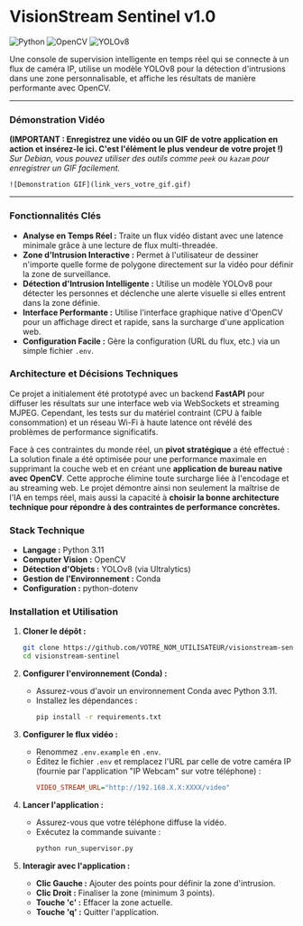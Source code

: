 # VisionStream Sentinel v1.0

![Python](https://img.shields.io/badge/Python-3.11-3776AB?style=for-the-badge&logo=python)
![OpenCV](https://img.shields.io/badge/OpenCV-4.x-5C3EE8?style=for-the-badge&logo=opencv)
![YOLOv8](https://img.shields.io/badge/YOLOv8-Ultralytics-0059D6?style=for-the-badge)

Une console de supervision intelligente en temps réel qui se connecte à un flux de caméra IP, utilise un modèle YOLOv8 pour la détection d'intrusions dans une zone personnalisable, et affiche les résultats de manière performante avec OpenCV.

---

### Démonstration Vidéo

**(IMPORTANT : Enregistrez une vidéo ou un GIF de votre application en action et insérez-le ici. C'est l'élément le plus vendeur de votre projet !)**
*Sur Debian, vous pouvez utiliser des outils comme `peek` ou `kazam` pour enregistrer un GIF facilement.*

`![Demonstration GIF](link_vers_votre_gif.gif)`

---

### Fonctionnalités Clés

*   **Analyse en Temps Réel :** Traite un flux vidéo distant avec une latence minimale grâce à une lecture de flux multi-threadée.
*   **Zone d'Intrusion Interactive :** Permet à l'utilisateur de dessiner n'importe quelle forme de polygone directement sur la vidéo pour définir la zone de surveillance.
*   **Détection d'Intrusion Intelligente :** Utilise un modèle YOLOv8 pour détecter les personnes et déclenche une alerte visuelle si elles entrent dans la zone définie.
*   **Interface Performante :** Utilise l'interface graphique native d'OpenCV pour un affichage direct et rapide, sans la surcharge d'une application web.
*   **Configuration Facile :** Gère la configuration (URL du flux, etc.) via un simple fichier `.env`.

### Architecture et Décisions Techniques

Ce projet a initialement été prototypé avec un backend **FastAPI** pour diffuser les résultats sur une interface web via WebSockets et streaming MJPEG. Cependant, les tests sur du matériel contraint (CPU à faible consommation) et un réseau Wi-Fi à haute latence ont révélé des problèmes de performance significatifs.

Face à ces contraintes du monde réel, un **pivot stratégique** a été effectué :
La solution finale a été optimisée pour une performance maximale en supprimant la couche web et en créant une **application de bureau native avec OpenCV**. Cette approche élimine toute surcharge liée à l'encodage et au streaming web. Le projet démontre ainsi non seulement la maîtrise de l'IA en temps réel, mais aussi la capacité à **choisir la bonne architecture technique pour répondre à des contraintes de performance concrètes.**

### Stack Technique

*   **Langage :** Python 3.11
*   **Computer Vision :** OpenCV
*   **Détection d'Objets :** YOLOv8 (via Ultralytics)
*   **Gestion de l'Environnement :** Conda
*   **Configuration :** python-dotenv

### Installation et Utilisation

1.  **Cloner le dépôt :**
    ```bash
    git clone https://github.com/VOTRE_NOM_UTILISATEUR/visionstream-sentinel.git
    cd visionstream-sentinel
    ```

2.  **Configurer l'environnement (Conda) :**
    *   Assurez-vous d'avoir un environnement Conda avec Python 3.11.
    *   Installez les dépendances :
        ```bash
        pip install -r requirements.txt
        ```

3.  **Configurer le flux vidéo :**
    *   Renommez `.env.example` en `.env`.
    *   Éditez le fichier `.env` et remplacez l'URL par celle de votre caméra IP (fournie par l'application "IP Webcam" sur votre téléphone) :
        ```ini
        VIDEO_STREAM_URL="http://192.168.X.X:XXXX/video"
        ```

4.  **Lancer l'application :**
    *   Assurez-vous que votre téléphone diffuse la vidéo.
    *   Exécutez la commande suivante :
        ```bash
        python run_supervisor.py
        ```

5.  **Interagir avec l'application :**
    *   **Clic Gauche :** Ajouter des points pour définir la zone d'intrusion.
    *   **Clic Droit :** Finaliser la zone (minimum 3 points).
    *   **Touche 'c' :** Effacer la zone actuelle.
    *   **Touche 'q' :** Quitter l'application.